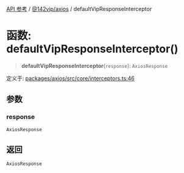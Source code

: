 [API 参考](../../../index.md) / [@142vip/axios](../index.md) / defaultVipResponseInterceptor

# 函数: defaultVipResponseInterceptor()

> **defaultVipResponseInterceptor**(`response`): `AxiosResponse`

定义于: [packages/axios/src/core/interceptors.ts:46](https://github.com/142vip/core-x/blob/d978b443ed1221c42602080459c0a22aae31b2d5/packages/axios/src/core/interceptors.ts#L46)

## 参数

### response

`AxiosResponse`

## 返回

`AxiosResponse`
